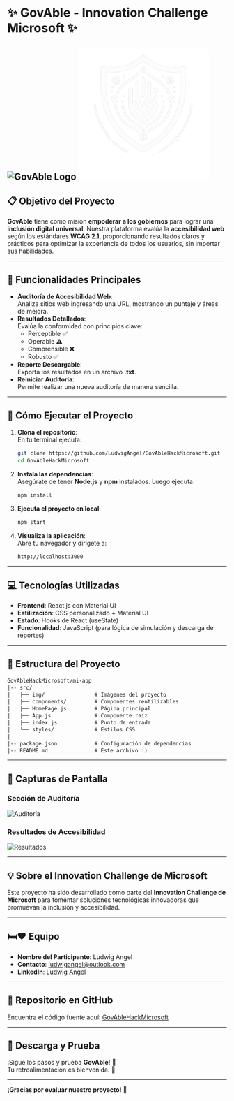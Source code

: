 # ✨ GovAble - Innovation Challenge Microsoft ✨

![GovAble Logo]()
<img src="./mi-app/src/img/GovAblecontexto.png" alt="Auditoría" width="300"/>
---

## **📋 Objetivo del Proyecto**  
**GovAble** tiene como misión **empoderar a los gobiernos** para lograr una **inclusión digital universal**. Nuestra plataforma evalúa la **accesibilidad web** según los estándares **WCAG 2.1**, proporcionando resultados claros y prácticos para optimizar la experiencia de todos los usuarios, sin importar sus habilidades.

---

## **🚀 Funcionalidades Principales**  

- **Auditoría de Accesibilidad Web**:  
   Analiza sitios web ingresando una URL, mostrando un puntaje y áreas de mejora.  
- **Resultados Detallados**:  
   Evalúa la conformidad con principios clave:  
   - Perceptible ✅  
   - Operable ⚠️  
   - Comprensible ❌  
   - Robusto ✅  
- **Reporte Descargable**:  
   Exporta los resultados en un archivo **.txt**.  
- **Reiniciar Auditoría**:  
   Permite realizar una nueva auditoría de manera sencilla.

---

## **🎯 Cómo Ejecutar el Proyecto**  

1. **Clona el repositorio**:  
   En tu terminal ejecuta:  
   ```bash
   git clone https://github.com/LudwigAngel/GovAbleHackMicrosoft.git
   cd GovAbleHackMicrosoft
   ```

2. **Instala las dependencias**:  
   Asegúrate de tener **Node.js** y **npm** instalados. Luego ejecuta:  
   ```bash
   npm install
   ```

3. **Ejecuta el proyecto en local**:  
   ```bash
   npm start
   ```

4. **Visualiza la aplicación**:  
   Abre tu navegador y dirígete a:  
   ```
   http://localhost:3000
   ```

---

## **💻 Tecnologías Utilizadas**  

- **Frontend**: React.js con Material UI  
- **Estilización**: CSS personalizado + Material UI  
- **Estado**: Hooks de React (useState)  
- **Funcionalidad**: JavaScript (para lógica de simulación y descarga de reportes)

---

## **📄 Estructura del Proyecto**  

```plaintext
GovAbleHackMicrosoft/mi-app
│-- src/
│   ├── img/                # Imágenes del proyecto
│   ├── components/         # Componentes reutilizables
│   ├── HomePage.js         # Página principal
│   ├── App.js              # Componente raíz
│   ├── index.js            # Punto de entrada
│   └── styles/             # Estilos CSS
│
│-- package.json            # Configuración de dependencias
│-- README.md               # Este archivo :)
```

---

## **📸 Capturas de Pantalla**  

### **Sección de Auditoría**  
![Auditoría](./src/img/auditoria.png)  

### **Resultados de Accesibilidad**  
![Resultados](./src/img/resultados.png)  

---

## **💡 Sobre el Innovation Challenge de Microsoft**  

Este proyecto ha sido desarrollado como parte del **Innovation Challenge de Microsoft** para fomentar soluciones tecnológicas innovadoras que promuevan la inclusión y accesibilidad.  

---

## **🛏♥️ Equipo**  
- **Nombre del Participante**: Ludwig Angel  
- **Contacto**: ludwigangel@outlook.com  
- **LinkedIn**: [Ludwig Angel](#)  

---

## **🔗 Repositorio en GitHub**  
Encuentra el código fuente aquí: [GovAbleHackMicrosoft](https://github.com/LudwigAngel/GovAbleHackMicrosoft)  

---

## **💾 Descarga y Prueba**  

¡Sigue los pasos y prueba **GovAble**! 🚀  
Tu retroalimentación es bienvenida. 🎉  

---

**¡Gracias por evaluar nuestro proyecto! 🙌**  
